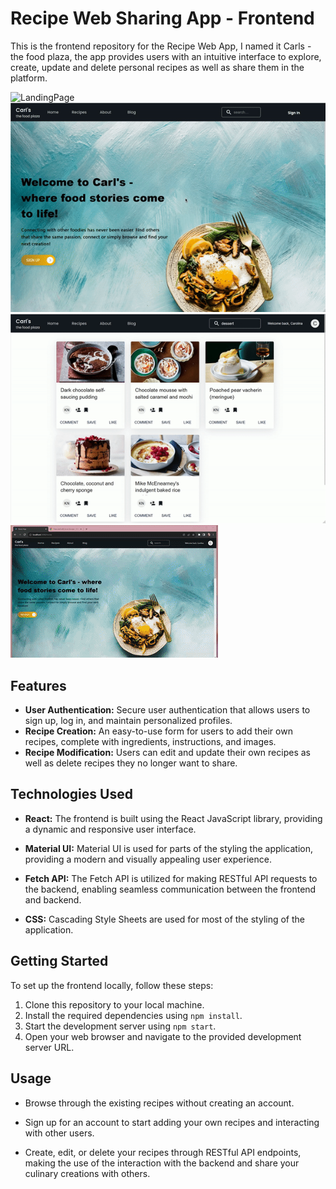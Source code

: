 # Recipe Web Sharing App - Frontend

This is the frontend repository for the Recipe Web App, I named it Carls - the food plaza, the app provides users with an intuitive interface to explore, create, update and delete personal recipes as well as share them in the platform.

![LandingPage](https://github.com/carolarruda/carls/blob/main/src/blob/landingPageHero.png?raw=true)
![Login](https://github.com/carolarruda/carls/blob/main/src/gifs/login.gif?raw=true)
![viewRecipe](https://github.com/carolarruda/carls/blob/main/src/gifs/viewRecipe.gif?raw=true)
![upload](https://github.com/carolarruda/carls/blob/main/src/gifs/updatepicture.gif?raw=true)


## Features

- **User Authentication:** Secure user authentication that allows users to sign up, log in, and maintain personalized profiles.
- **Recipe Creation:** An easy-to-use form for users to add their own recipes, complete with ingredients, instructions, and images.
- **Recipe Modification:** Users can edit and update their own recipes as well as delete recipes they no longer want to share.

## Technologies Used

- **React:** The frontend is built using the React JavaScript library, providing a dynamic and responsive user interface.

- **Material UI:** Material UI is used for parts of the styling the application, providing a modern and visually appealing user experience.

- **Fetch API:** The Fetch API is utilized for making RESTful API requests to the backend, enabling seamless communication between the frontend and backend.

- **CSS:** Cascading Style Sheets are used for most of the styling of the application.

## Getting Started

To set up the frontend locally, follow these steps:

1. Clone this repository to your local machine.
2. Install the required dependencies using `npm install`.
3. Start the development server using `npm start`.
4. Open your web browser and navigate to the provided development server URL.

## Usage

- Browse through the existing recipes without creating an account.

- Sign up for an account to start adding your own recipes and interacting with other users.

- Create, edit, or delete your recipes through RESTful API endpoints, making the use of the interaction with the backend and share your culinary creations with others.
